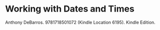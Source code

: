 # Working with Dates and Times

Anthony DeBarros. 9781718501072 (Kindle Location 6195). Kindle Edition. 
